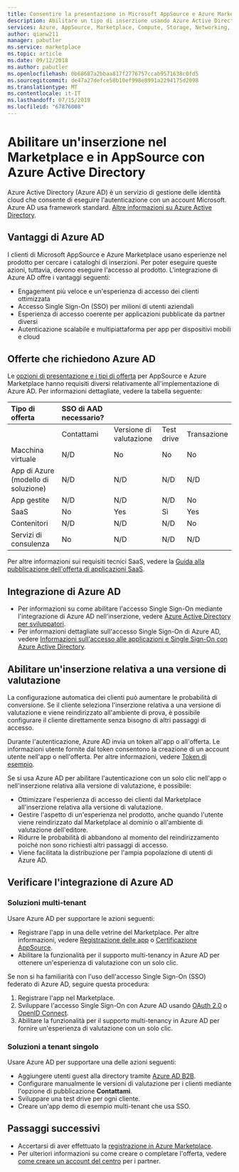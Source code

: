 ```yaml
---
title: Consentire la presentazione in Microsoft AppSource e Azure Marketplace con Azure Active Directory | Azure
description: Abilitare un tipo di inserzione usando Azure Active Directory nel Marketplace di Azure e in AppSource per gli editori di app e servizi.
services: Azure, AppSource, Marketplace, Compute, Storage, Networking, Blockchain, Security
author: qianw211
manager: pabutler
ms.service: marketplace
ms.topic: article
ms.date: 09/12/2018
ms.author: pabutler
ms.openlocfilehash: 0b68687a2bbaa817f2776757ccab9571638c0fd5
ms.sourcegitcommit: de47a27defce58b10ef998e8991a2294175d2098
ms.translationtype: MT
ms.contentlocale: it-IT
ms.lasthandoff: 07/15/2019
ms.locfileid: "67876008"
---
```

# <a name="enable-an-appsource-and-marketplace-listing-by-using-azure-active-directory"></a>Abilitare un'inserzione nel Marketplace e in AppSource con Azure Active Directory

 Azure Active Directory (Azure AD) è un servizio di gestione delle identità cloud che consente di eseguire l'autenticazione con un account Microsoft. Azure AD usa framework standard. [Altre informazioni su Azure Active Directory](https://azure.microsoft.com/services/active-directory).

## <a name="azure-ad-benefits"></a>Vantaggi di Azure AD

I clienti di Microsoft AppSource e Azure Marketplace usano esperienze nel prodotto per cercare i cataloghi di inserzioni. Per poter eseguire queste azioni, tuttavia, devono eseguire l'accesso al prodotto. L'integrazione di Azure AD offre i vantaggi seguenti:

- Engagement più veloce e un'esperienza di accesso dei clienti ottimizzata
- Accesso Single Sign-On (SSO) per milioni di utenti aziendali
- Esperienza di accesso coerente per applicazioni pubblicate da partner diversi
- Autenticazione scalabile e multipiattaforma per app per dispositivi mobili e cloud

## <a name="offers-that-require-azure-ad"></a>Offerte che richiedono Azure AD

Le [opzioni di presentazione e i tipi di offerta](https://docs.microsoft.com/azure/marketplace/determine-your-listing-type) per AppSource e Azure Marketplace hanno requisiti diversi relativamente all'implementazione di Azure AD. Per informazioni dettagliate, vedere la tabella seguente:

| **Tipo di offerta**    | **SSO di AAD necessario?**  |  |   |  |
| :------------------- | :-------------------|:-------------------|:-------------------|:-------------------|
|  | Contattami | Versione di valutazione | Test drive | Transazione |
| Macchina virtuale | N/D | No | No | No |
| App di Azure (modello di soluzione)  | N/D | N/D | N/D | N/D |
| App gestite  | N/D | N/D | N/D | No |
| SaaS  | No | Yes | Sì | Yes |
| Contenitori  | N/D | N/D | N/D | No |
| Servizi di consulenza  | No | N/D | N/D | N/D |

Per altre informazioni sui requisiti tecnici SaaS, vedere la [Guida alla pubblicazione dell'offerta di applicazioni SaaS](https://docs.microsoft.com/azure/marketplace/marketplace-saas-applications-technical-publishing-guide).

## <a name="azure-ad-integration"></a>Integrazione di Azure AD

- Per informazioni su come abilitare l'accesso Single Sign-On mediante l'integrazione di Azure AD nell'inserzione, vedere [Azure Active Directory per sviluppatori]( https://aka.ms/aaddev).
- Per informazioni dettagliate sull'accesso Single Sign-On di Azure AD, vedere [Informazioni sull'accesso alle applicazioni e Single Sign-On con Azure Active Directory](https://docs.microsoft.com/azure/active-directory/manage-apps/what-is-single-sign-on).

## <a name="enable-a-trial-listing"></a>Abilitare un'inserzione relativa a una versione di valutazione

La configurazione automatica dei clienti può aumentare le probabilità di conversione. Se il cliente seleziona l'inserzione relativa a una versione di valutazione e viene reindirizzato all'ambiente di prova, è possibile configurare il cliente direttamente senza bisogno di altri passaggi di accesso.

Durante l'autenticazione, Azure AD invia un token all'app o all'offerta. Le informazioni utente fornite dal token consentono la creazione di un account utente nell'app o nell'offerta. Per altre informazioni, vedere [Token di esempio](https://docs.microsoft.com/azure/active-directory/develop/active-directory-token-and-claims).

Se si usa Azure AD per abilitare l'autenticazione con un solo clic nell'app o nell'inserzione relativa alla versione di valutazione, è possibile:

- Ottimizzare l'esperienza di accesso dei clienti dal Marketplace all'inserzione relativa alla versione di valutazione.
- Gestire l'aspetto di un'esperienza nel prodotto, anche quando l'utente viene reindirizzato dal Marketplace al dominio o all'ambiente di valutazione dell'editore.
- Ridurre le probabilità di abbandono al momento del reindirizzamento poiché non sono richiesti altri passaggi di accesso.
- Viene facilitata la distribuzione per l'ampia popolazione di utenti di Azure AD.

## <a name="verify-azure-ad-integration"></a>Verificare l'integrazione di Azure AD

### <a name="multitenant-solutions"></a>Soluzioni multi-tenant

Usare Azure AD per supportare le azioni seguenti:

- Registrare l'app in una delle vetrine del Marketplace. Per altre informazioni, vedere [Registrazione delle app](https://docs.microsoft.com/azure/active-directory/develop/active-directory-integrating-applications) o [Certificazione AppSource](https://docs.microsoft.com/azure/active-directory/develop/active-directory-devhowto-appsource-certified).
- Abilitare la funzionalità per il supporto multi-tenancy in Azure AD per ottenere un'esperienza di valutazione con un solo clic.

Se non si ha familiarità con l'uso dell'accesso Single Sign-On (SSO) federato di Azure AD, seguire questa procedura:

1. Registrare l'app nel Marketplace.
1. Sviluppare l'accesso Single Sign-On con Azure AD usando [OAuth 2.0](https://docs.microsoft.com/azure/active-directory/develop/active-directory-protocols-oauth-code) o [OpenID Connect](https://docs.microsoft.com/azure/active-directory/develop/active-directory-protocols-openid-connect-code).
1. Abilitare la funzionalità per il supporto multi-tenancy in Azure AD per fornire un'esperienza di valutazione con un solo clic.

### <a name="single-tenant-solutions"></a>Soluzioni a tenant singolo

Usare Azure AD per supportare una delle azioni seguenti:

- Aggiungere utenti guest alla directory tramite [Azure AD B2B](https://docs.microsoft.com/azure/active-directory/active-directory-b2b-what-is-azure-ad-b2b).
- Configurare manualmente le versioni di valutazione per i clienti mediante l'opzione di pubblicazione **Contattami**.
- Sviluppare una test drive per ogni cliente.
- Creare un'app demo di esempio multi-tenant che usa SSO.

## <a name="next-steps"></a>Passaggi successivi

- Accertarsi di aver effettuato la [registrazione in Azure Marketplace](https://azuremarketplace.microsoft.com/sell).
- Per ulteriori informazioni su come creare o completare l'offerta, vedere [come creare un account del centro](https://docs.microsoft.com/azure/marketplace/partner-center-portal/create-account) per i partner.
